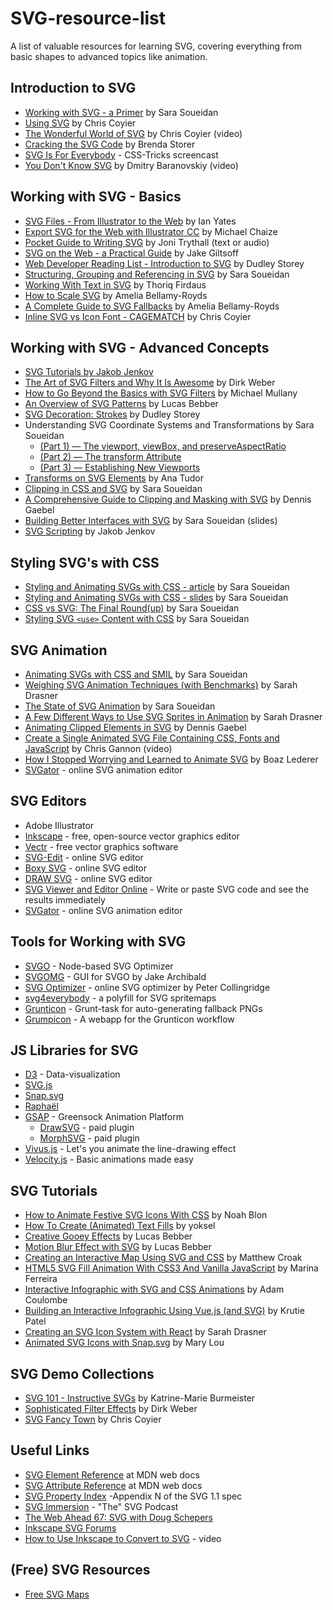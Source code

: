 # SVG-resource-list
A list of valuable resources for learning SVG, covering everything from basic shapes to advanced topics like animation.

## Introduction to SVG
* [Working with SVG - a Primer](http://slides.com/sarasoueidan/working-with-svg-a-primer#/) by Sara Soueidan
* [Using SVG](https://css-tricks.com/using-svg/) by Chris Coyier
* [The Wonderful World of SVG](https://www.youtube.com/watch?v=tsGa-gcckwY&feature=youtu.be&list=PLIw40AGus5WB6fieI8P_OpAz4u6lzFAr6) by Chris Coyier (video)
* [Cracking the SVG Code](http://brendastorer.com/presentations/2015-10-CSSDevConf-SVGs/#intro) by Brenda Storer
* [SVG Is For Everybody](https://www.youtube.com/watch?v=w83XRCkMtHQ&feature=youtu.be&list=PLIw40AGus5WB6fieI8P_OpAz4u6lzFAr6) - CSS-Tricks screencast
* [You Don't Know SVG](https://www.youtube.com/watch?v=SeLOt_BRAqc&feature=youtu.be&list=PLIw40AGus5WB6fieI8P_OpAz4u6lzFAr6) by Dmitry Baranovskiy (video)

## Working with SVG - Basics
* [SVG Files - From Illustrator to the Web](https://design.tutsplus.com/tutorials/svg-files-from-illustrator-to-the-web--vector-20899) by Ian Yates
* [Export SVG for the Web with Illustrator CC](http://creativedroplets.com/export-svg-for-the-web-with-illustrator-cc/) by Michael Chaize
* [Pocket Guide to Writing SVG](http://svgpocketguide.com/book/) by Joni Trythall (text or audio)
* [SVG on the Web - a Practical Guide](https://svgontheweb.com/) by Jake Giltsoff
* [Web Developer Reading List - Introduction to SVG](http://thenewcode.com/970/Web-Developer-Reading-List-Introduction-to-SVG) by Dudley Storey
* [Structuring, Grouping and Referencing in SVG](https://www.sarasoueidan.com/blog/structuring-grouping-referencing-in-svg/) by Sara Soueidan
* [Working With Text in SVG](https://www.hongkiat.com/blog/scalable-vector-graphics-text/) by Thoriq Firdaus
* [How to Scale SVG](https://css-tricks.com/scale-svg/) by Amelia Bellamy-Royds
* [A Complete Guide to SVG Fallbacks](https://css-tricks.com/a-complete-guide-to-svg-fallbacks/) by Amelia Bellamy-Royds
* [Inline SVG vs Icon Font - CAGEMATCH](https://css-tricks.com/icon-fonts-vs-svg/) by Chris Coyier

## Working with SVG - Advanced Concepts
* [SVG Tutorials by Jakob Jenkov](http://tutorials.jenkov.com/svg/index.html)
* [The Art of SVG Filters and Why It Is Awesome](https://www.smashingmagazine.com/2015/05/why-the-svg-filter-is-awesome/) by Dirk Weber
* [How to Go Beyond the Basics with SVG Filters](https://www.creativebloq.com/netmag/how-go-beyond-basics-svg-filters-71412280) by Michael Mullany
* [An Overview of SVG Patterns](https://blogs.adobe.com/creativecloud/svg-patterns/) by Lucas Bebber
* [SVG Decoration: Strokes](http://thenewcode.com/358/SVG-Decoration-Strokes) by Dudley Storey
* Understanding SVG Coordinate Systems and Transformations by Sara Soueidan
  * [(Part 1) — The viewport, viewBox, and preserveAspectRatio](https://www.sarasoueidan.com/blog/svg-coordinate-systems/)
  * [(Part 2) — The transform Attribute](https://www.sarasoueidan.com/blog/svg-transformations/)
  * [(Part 3) — Establishing New Viewports](https://www.sarasoueidan.com/blog/nesting-svgs/)
* [Transforms on SVG Elements](https://css-tricks.com/transforms-on-svg-elements/) by Ana Tudor
* [Clipping in CSS and SVG](https://www.sarasoueidan.com/blog/css-svg-clipping/) by Sara Soueidan
* [A Comprehensive Guide to Clipping and Masking with SVG](https://webdesign.tutsplus.com/tutorials/a-comprehensive-guide-to-clipping-and-masking-in-svg--cms-30380) by Dennis Gaebel
* [Building Better Interfaces with SVG](http://slides.com/sarasoueidan/building-better-interfaces-with-svg#/) by Sara Soueidan (slides)
* [SVG Scripting](http://tutorials.jenkov.com/svg/scripting.html) by Jakob Jenkov

## Styling SVG's with CSS
* [Styling and Animating SVGs with CSS - article](https://www.smashingmagazine.com/2014/11/styling-and-animating-svgs-with-css/) by Sara Soueidan
* [Styling and Animating SVGs with CSS - slides](http://slides.com/sarasoueidan/styling-animating-svgs-with-css#/) by Sara Soueidan
* [CSS vs SVG: The Final Round(up)](https://theblog.adobe.com/css-vs-svg-the-final-roundup) by Sara Soueidan
* [Styling SVG `<use>` Content with CSS](https://tympanus.net/codrops/2015/07/16/styling-svg-use-content-css/) by Sara Soueidan

## SVG Animation
* [Animating SVGs with CSS and SMIL](http://slides.com/sarasoueidan/animating-svg-with-css-and-smil-full-version#/) by Sara Soueidan
* [Weighing SVG Animation Techniques (with Benchmarks)](https://css-tricks.com/weighing-svg-animation-techniques-benchmarks/) by Sarah Drasner
* [The State of SVG Animation](https://theblog.adobe.com/the-state-of-svg-animation) by Sara Soueidan
* [A Few Different Ways to Use SVG Sprites in Animation](https://www.smashingmagazine.com/2015/03/different-ways-to-use-svg-sprites-in-animation/) by Sarah Drasner
* [Animating Clipped Elements in SVG](https://www.smashingmagazine.com/2015/12/animating-clipped-elements-svg/) by Dennis Gaebel
* [Create a Single Animated SVG File Containing CSS, Fonts and JavaScript](https://www.youtube.com/watch?v=S6P_N2JWSrc&feature=youtu.be&list=PLIw40AGus5WB6fieI8P_OpAz4u6lzFAr6) by Chris Gannon (video)
* [How I Stopped Worrying and Learned to Animate SVG](https://medium.com/@aniboaz/animate-svg-4fa7dd00e860) by Boaz Lederer
* [SVGator](https://www.svgator.com/) - online SVG animation editor

## SVG Editors 
* Adobe Illustrator
* [Inkscape](https://inkscape.org/) - free, open-source vector graphics editor
* [Vectr](https://vectr.com/#) - free vector graphics software
* [SVG-Edit](http://www.clker.com/inc/svgedit/svg-editor.html) - online SVG editor
* [Boxy SVG](https://boxy-svg.com/) - online SVG editor
* [DRAW SVG](http://www.drawsvg.org/drawsvg.html) - online SVG editor
* [SVG Viewer and Editor Online](https://www.rapidtables.com/web/tools/svg-viewer-editor.html) - Write or paste SVG code and see the results immediately
* [SVGator](https://www.svgator.com/) - online SVG animation editor

## Tools for Working with SVG
* [SVGO](https://github.com/svg/svgo) - Node-based SVG Optimizer
* [SVGOMG](https://jakearchibald.github.io/svgomg/) - GUI for SVGO by Jake Archibald
* [SVG Optimizer](http://petercollingridge.appspot.com/svg-optimiser) - online SVG optimizer by Peter Collingridge
* [svg4everybody](https://github.com/jonathantneal/svg4everybody) - a polyfill for SVG spritemaps
* [Grunticon](http://www.grunticon.com/) - Grunt-task for auto-generating fallback PNGs
* [Grumpicon](http://www.grumpicon.com/) - A webapp for the Grunticon workflow

## JS Libraries for SVG
* [D3](https://d3js.org/) - Data-visualization
* [SVG.js](https://svgjs.com/docs/2.7/)
* [Snap.svg](http://snapsvg.io/)
* [Raphaël](http://raphaeljs.com/)
* [GSAP](https://greensock.com/gsap) - Greensock Animation Platform
  * [DrawSVG](https://greensock.com/drawSVG) - paid plugin
  * [MorphSVG](https://greensock.com/morphSVG) - paid plugin
* [Vivus.js](https://maxwellito.github.io/vivus/) - Let's you animate the line-drawing effect
* [Velocity.js](http://velocityjs.org/) - Basic animations made easy

## SVG Tutorials
* [How to Animate Festive SVG Icons With CSS](https://webdesign.tutsplus.com/tutorials/how-to-animate-festive-svg-icons-with-css--webdesign-17658) by Noah Blon
* [How To Create (Animated) Text Fills](https://tympanus.net/codrops/2015/02/16/create-animated-text-fills/) by yoksel
* [Creative Gooey Effects](https://tympanus.net/codrops/2015/03/10/creative-gooey-effects/) by Lucas Bebber
* [Motion Blur Effect with SVG](https://tympanus.net/codrops/2015/04/08/motion-blur-effect-svg/) by Lucas Bebber
* [Creating an Interactive Map Using SVG and CSS](https://medium.com/@mattcroak718/creating-an-interactive-map-using-svg-and-css-94a688c11bd6) by Matthew Croak
* [HTML5 SVG Fill Animation With CSS3 And Vanilla JavaScript](https://www.smashingmagazine.com/2019/01/html5-svg-fill-animation-css3-vanilla-javascript/) by Marina Ferreira
* [Interactive Infographic with SVG and CSS Animations](https://tympanus.net/codrops/2013/02/06/interactive-infographic-with-svg-and-css-animations/) by Adam Coulombe
* [Building an Interactive Infographic Using Vue.js (and SVG)](https://www.smashingmagazine.com/2018/11/interactive-infographic-vue-js/) by Krutie Patel
* [Creating an SVG Icon System with React](https://css-tricks.com/creating-svg-icon-system-react/) by Sarah Drasner
* [Animated SVG Icons with Snap.svg](https://tympanus.net/codrops/2013/11/05/animated-svg-icons-with-snap-svg/) by Mary Lou

## SVG Demo Collections
* [SVG 101 - Instructive SVGs](https://codepen.io/collection/AxKdex/) by Katrine-Marie Burmeister
* [Sophisticated Filter Effects](https://codepen.io/collection/ArxmyO/) by Dirk Weber
* [SVG Fancy Town](https://codepen.io/collection/svfAa/) by Chris Coyier

## Useful Links
* [SVG Element Reference](https://developer.mozilla.org/en-US/docs/Web/SVG/Element) at MDN web docs
* [SVG Attribute Reference](https://developer.mozilla.org/en-US/docs/Web/SVG/Attribute) at MDN web docs
* [SVG Property Index](https://www.w3.org/TR/SVG/propidx.html) -Appendix N of the SVG 1.1 spec
* [SVG Immersion](http://svgimmersion.com/) - "The" SVG Podcast
* [The Web Ahead 67: SVG with Doug Schepers](http://5by5.tv/webahead/67)
* [Inkscape SVG Forums](http://www.inkscapeforum.com/viewforum.php?f=16)
* [How to Use Inkscape to Convert to SVG](https://www.youtube.com/watch?v=1cZk08x_rAI&feature=youtu.be) - video

## (Free) SVG Resources
* [Free SVG Maps](https://www.amcharts.com/svg-maps/)

